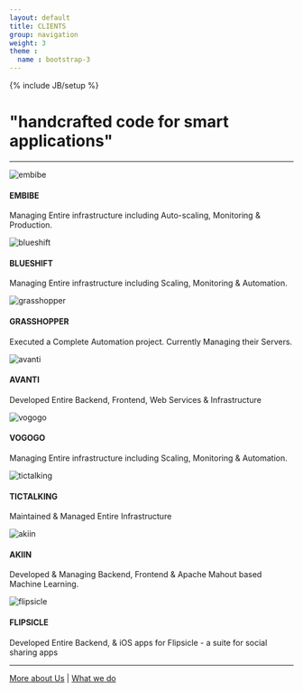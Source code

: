 ```yaml
---
layout: default
title: CLIENTS
group: navigation
weight: 3
theme :
  name : bootstrap-3
---
```

{% include JB/setup %}

<h1 class="purple">"handcrafted code for smart applications"</h1>
<hr/>
<div class="content-block">
  <div class="row text">
    <div class="col-md-12">
      <div class="col-md-4">
        <div class="row">
          <div class="col-md-8 col-md-offset-2"><img alt="embibe" class="img-responsive client-image" src="{{ ASSET_PATH }}/images/embibe.png"></div>
        </div>
        <h4>EMBIBE</h4>
        <p>Managing Entire infrastructure including Auto-scaling, Monitoring & Production.</p>
      </div>
      <div class="col-md-4">
        <div class="row">
          <div class="col-md-8 col-md-offset-2"><img alt="blueshift" class="img-responsive client-image" src="{{ ASSET_PATH }}/images/blueshift.png"></div>
        </div>
        <h4>BLUESHIFT</h4>
        <p>Managing Entire infrastructure including Scaling, Monitoring & Automation.</p>
      </div>
      <div class="col-md-4">
        <div class="row">
          <div class="col-md-8 col-md-offset-2"><img alt="grasshopper" class="img-responsive client-image" src="{{ ASSET_PATH }}/images/grasshopper_logo.png"></div>
        </div>
        <h4>GRASSHOPPER</h4>
        <p>Executed a Complete Automation project. Currently Managing their Servers.</p>
      </div>
    </div>
  </div>
  <div class="row text">
    <div class="col-md-12">
      <div class="col-md-4">
        <div class="row">
          <div class="col-md-8 col-md-offset-2"><img alt="avanti" class="img-responsive client-image" src="{{ ASSET_PATH }}/images/avanti_logo_hindi-only.png"></div>
        </div>
        <h4>AVANTI</h4>
        <p>Developed Entire Backend, Frontend, Web Services & Infrastructure</p>
      </div>
      <div class="col-md-4">
        <div class="row">
          <div class="col-md-8 col-md-offset-2"><img alt="vogogo" class="img-responsive client-image" src="{{ ASSET_PATH }}/images/vogogologo-color.png"></div>
        </div>
        <h4>VOGOGO</h4>
        <p>Managing Entire infrastructure including Scaling, Monitoring & Automation.</p>
      </div>
      <div class="col-md-4">
        <div class="row">
        <div class="col-md-8 col-md-offset-2"><img alt="tictalking" class="img-responsive client-image" src="{{ ASSET_PATH }}/images/tictalking.jpg"></div>
        <h4>TICTALKING</h4>
        <p>Maintained & Managed Entire Infrastructure</p>
      </div>
    </div>
  </div>
  <div class="row text">
    <div class="col-md-12">
      <div class="col-md-4 col-md-offset-2">
        <div class="row">
          <div class="col-md-8 col-md-offset-2"><img alt="akiin" class="img-responsive client-image" src="{{ ASSET_PATH }}/images/aqqin_headlogofull_2x.png"></div>
        </div>
        <h4>AKIIN</h4>
        <p>Developed & Managing Backend, Frontend & Apache Mahout based Machine Learning.</p>
      </div>
      <div class="col-md-4">
        <div class="row">
          <div class="col-md-8 col-md-offset-2"><img alt="flipsicle" class="img-responsive client-image client-image-height" src="{{ ASSET_PATH }}/images/popsicle.png"></div>
        </div>
        <h4>FLIPSICLE</h4>
        <p>Developed Entire Backend, & iOS apps for Flipsicle - a suite for social sharing apps</p>
      </div>
    </div>
  </div>
</div>
<hr/>
<div class="content-block">
  <p class="text">
    <a href="">More about Us</a>
    |
    <a href="">What we do</a>
  </p>
</div>
